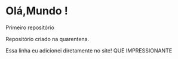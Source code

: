 # Olá,Mundo !
 Primeiro repositório
 
 Repositório criado na quarentena.
 
 Essa  linha  eu adicionei diretamente no site! QUE IMPRESSIONANTE 
